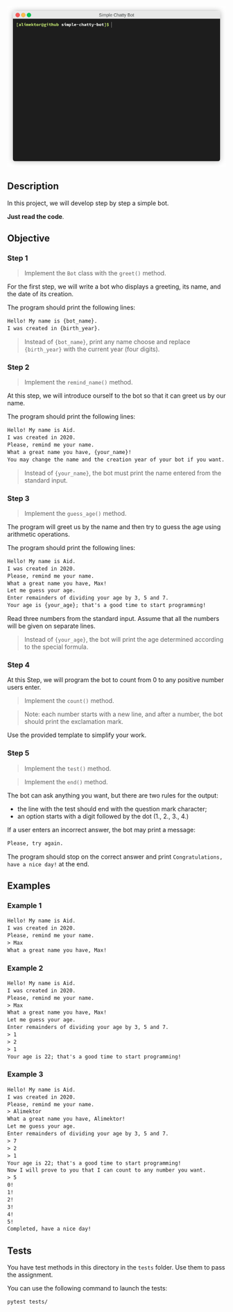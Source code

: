 ![Demonstration](images/demonstration.gif)

## Description ##

In this project, we will develop step by step a simple bot.

**Just read the code**.

## Objective ##

### Step 1 ###

> Implement the `Bot` class with the `greet()` method.

For the first step, we will write a bot who displays a greeting, its name, and the date of its creation.

The program should print the following lines:

```txt
Hello! My name is {bot_name}.
I was created in {birth_year}.
```

> Instead of `{bot_name}`, print any name choose and replace `{birth_year}` with the current year (four digits).

### Step 2 ###

> Implement the `remind_name()` method.

At this step, we will introduce ourself to the bot so that it can greet us by our name.

The program should print the following lines:

```txt
Hello! My name is Aid.
I was created in 2020.
Please, remind me your name.
What a great name you have, {your_name}!
You may change the name and the creation year of your bot if you want.
```

> Instead of `{your_name}`, the bot must print the name entered from the standard input.

### Step 3 ###

> Implement the `guess_age()` method.

The program will greet us by the name and then try to guess the age using arithmetic operations.

The program should print the following lines:

```txt
Hello! My name is Aid.
I was created in 2020.
Please, remind me your name.
What a great name you have, Max!
Let me guess your age.
Enter remainders of dividing your age by 3, 5 and 7.
Your age is {your_age}; that's a good time to start programming!
```

Read three numbers from the standard input. Assume that all the numbers will be given on separate lines.

> Instead of `{your_age}`, the bot will print the age determined according to the special formula.

### Step 4 ###

At this Step, we will program the bot to count from 0 to any positive number users enter.

> Implement the `count()` method.

> Note: each number starts with a new line, and after a number, the bot should print the exclamation mark.

Use the provided template to simplify your work.

### Step 5 ###

> Implement the `test()` method.

> Implement the `end()` method.

The bot can ask anything you want, but there are two rules for the output:

- the line with the test should end with the question mark character;
- an option starts with a digit followed by the dot (1., 2., 3., 4.)

If a user enters an incorrect answer, the bot may print a message:

```txt
Please, try again.
```

The program should stop on the correct answer and print `Congratulations, have a nice day!` at the end.

## Examples ##

### Example 1

```txt
Hello! My name is Aid.
I was created in 2020.
Please, remind me your name.
> Max
What a great name you have, Max!
```

### Example 2 ###

```txt
Hello! My name is Aid.
I was created in 2020.
Please, remind me your name.
> Max
What a great name you have, Max!
Let me guess your age.
Enter remainders of dividing your age by 3, 5 and 7.
> 1
> 2
> 1
Your age is 22; that's a good time to start programming!
```

### Example 3 ###

```txt
Hello! My name is Aid.
I was created in 2020.
Please, remind me your name.
> Alimektor
What a great name you have, Alimektor!
Let me guess your age.
Enter remainders of dividing your age by 3, 5 and 7.
> 7
> 2
> 1
Your age is 22; that's a good time to start programming!
Now I will prove to you that I can count to any number you want.
> 5
0!
1!
2!
3!
4!
5!
Completed, have a nice day!
```

## Tests ##

You have test methods in this directory in the `tests` folder. Use them to pass the assignment.

You can use the following command to launch the tests:

```bash
pytest tests/
```
